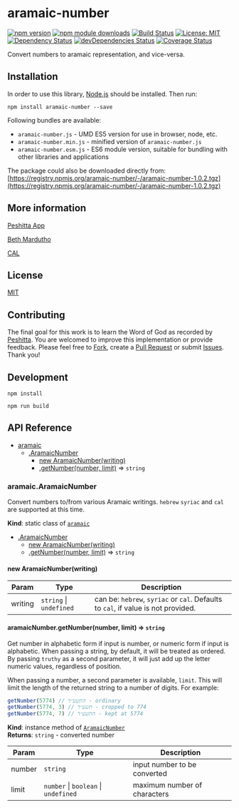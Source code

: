 # aramaic-number

[![npm version](https://badge.fury.io/js/aramaic-number.svg)](https://badge.fury.io/js/aramaic-number)
[![npm module downloads](http://img.shields.io/npm/dt/aramaic-number.svg)](https://www.npmjs.org/package/aramaic-number)
[![Build Status](https://travis-ci.org/peshitta/aramaic-number.svg?branch=master)](https://travis-ci.org/peshitta/aramaic-number)
[![License: MIT](https://img.shields.io/badge/License-MIT-yellow.svg)](https://github.com/peshitta/aramaic-number/blob/master/LICENSE)
[![Dependency Status](https://david-dm.org/peshitta/aramaic-number.svg)](https://david-dm.org/peshitta/aramaic-number)
[![devDependencies Status](https://david-dm.org/peshitta/aramaic-number/dev-status.svg)](https://david-dm.org/peshitta/aramaic-number?type=dev)
[![Coverage Status](https://coveralls.io/repos/github/peshitta/aramaic-number/badge.svg?branch=master)](https://coveralls.io/github/peshitta/aramaic-number?branch=master)

Convert numbers to aramaic representation, and vice-versa.

## Installation

In order to use this library, [Node.js](https://nodejs.org) should be installed. 
Then run:
```
npm install aramaic-number --save
```

Following bundles are available:
* `aramaic-number.js` - UMD ES5 version for use in browser, node, etc.
* `aramaic-number.min.js` - minified version of `aramaic-number.js`
* `aramaic-number.esm.js` - ES6 module version, suitable for bundling with other 
libraries and applications

The package could also be downloaded directly from:
[https://registry.npmjs.org/aramaic-number/-/aramaic-number-1.0.2.tgz](https://registry.npmjs.org/aramaic-number/-/aramaic-number-1.0.2.tgz)

## More information

[Peshitta App](https://peshitta.github.io)

[Beth Mardutho](https://sedra.bethmardutho.org/about/fonts)

[CAL](http://cal1.cn.huc.edu/searching/fullbrowser.html)

## License

[MIT](https://github.com/peshitta/aramaic-number/blob/master/LICENSE)

## Contributing

The final goal for this work is to learn the Word of God as recorded by
[Peshitta](https://en.wikipedia.org/wiki/Peshitta).
You are welcomed to improve this implementation or provide feedback. Please
feel free to [Fork](https://help.github.com/articles/fork-a-repo/), create a
[Pull Request](https://help.github.com/articles/about-pull-requests/) or
submit [Issues](https://github.com/peshitta/aramaic-number/issues).
Thank you!

## Development

```
npm install
```
```
npm run build
```

## API Reference

* [aramaic](#module_aramaic)
    * [.AramaicNumber](#module_aramaic.AramaicNumber)
        * [new AramaicNumber(writing)](#new_module_aramaic.AramaicNumber_new)
        * [.getNumber(number, limit)](#module_aramaic.AramaicNumber+getNumber) ⇒ <code>string</code>

<a name="module_aramaic.AramaicNumber"></a>

### aramaic.AramaicNumber
Convert numbers to/from various Aramaic writings. `hebrew`
`syriac` and `cal` are supported at this time.

**Kind**: static class of [<code>aramaic</code>](#module_aramaic)  

* [.AramaicNumber](#module_aramaic.AramaicNumber)
    * [new AramaicNumber(writing)](#new_module_aramaic.AramaicNumber_new)
    * [.getNumber(number, limit)](#module_aramaic.AramaicNumber+getNumber) ⇒ <code>string</code>

<a name="new_module_aramaic.AramaicNumber_new"></a>

#### new AramaicNumber(writing)

| Param | Type | Description |
| --- | --- | --- |
| writing | <code>string</code> \| <code>undefined</code> | can be: `hebrew`, `syriac` or `cal`. Defaults to `cal`, if value is not provided. |

<a name="module_aramaic.AramaicNumber+getNumber"></a>

#### aramaicNumber.getNumber(number, limit) ⇒ <code>string</code>
Get number in alphabetic form if input is number, or numeric form if input
is alphabetic. When passing a string, by default, it will be treated as
ordered. By passing `truthy` as a second parameter, it will just add up the
letter numeric values, regardless of position.

When passing a number, a second parameter is available, `limit`. This will
limit the length of the returned string to a number of digits. For example:

```js
getNumber(5774) // התשע״ד - ordinary
getNumber(5774, 3) // תשע״ד - cropped to 774
getNumber(5774, 7) // התשע״ד - kept at 5774
```

**Kind**: instance method of [<code>AramaicNumber</code>](#module_aramaic.AramaicNumber)  
**Returns**: <code>string</code> - converted number  

| Param | Type | Description |
| --- | --- | --- |
| number | <code>string</code> | input number to be converted |
| limit | <code>number</code> \| <code>boolean</code> \| <code>undefined</code> | maximum number of characters |

